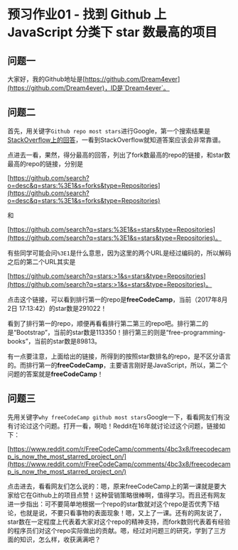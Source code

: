 # 预习作业01 - 找到 Github 上 JavaScript 分类下 star 数最高的项目

## 问题一

大家好，我的Github地址是[https://github.com/Dream4ever](https://github.com/Dream4ever)，ID是`Dream4ever`。

## 问题二

首先，用关键字`Github repo most stars`进行Google，第一个搜索结果是[StackOverflow上的回答](https://stackoverflow.com/questions/19855552/)，一看到StackOverflow就知道答案应该会非常靠谱。

点进去一看，果然，得分最高的回答，列出了fork数最高的repo的链接，和star数最高的repo的链接，分别是

[https://github.com/search?o=desc&q=stars:%3E1&s=forks&type=Repositories](https://github.com/search?o=desc&q=stars:%3E1&s=forks&type=Repositories)

和

[https://github.com/search?q=stars:%3E1&s=stars&type=Repositories](https://github.com/search?q=stars:%3E1&s=stars&type=Repositories)。

有些同学可能会问`%3E1`是什么意思，因为这里的两个URL是经过编码的，所以解码之后的第二个URL其实是

[https://github.com/search?q=stars:>1&s=stars&type=Repositories](https://github.com/search?q=stars:>1&s=stars&type=Repositories)。

点击这个链接，可以看到排行第一的repo是**freeCodeCamp**，当前（2017年8月2日 17:13:42）的star数是291022！

看到了排行第一的repo，顺便再看看排行第二第三的repo吧。排行第二的是“Bootstrap”，当前的star数是113350！排行第三的则是“free-programming-books”，当前的star数是89813。

有一点要注意，上面给出的链接，所得到的按照star数排名的repo，是不区分语言的。而排行第一的**freeCodeCamp**，主要语言刚好是JavaScript，所以，第二个问题的答案就是**freeCodeCamp**！

## 问题三

先用关键字`why freeCodeCamp github most stars`Google一下，看看网友们有没有讨论过这个问题。打开一看，啊哈！Reddit在16年就讨论过这个问题，链接如下：

 [https://www.reddit.com/r/FreeCodeCamp/comments/4bc3x8/freecodecamp_is_now_the_most_starred_project_on/](https://www.reddit.com/r/FreeCodeCamp/comments/4bc3x8/freecodecamp_is_now_the_most_starred_project_on/) 

点击进去，看看网友们怎么说的：嗯，原来freeCodeCamp上的第一课就是要大家给它在Github上的项目点赞！这种营销策略很棒啊，值得学习。而且还有网友进一步指出：可不要简单地根据一个repo的star数就对这个repo是否优秀下结论，也就是说，不要只看事物的表面现象！嗯，又上了一课。还有的网友说了，star数在一定程度上代表着大家对这个repo的精神支持，而fork数则代表着有经验的程序员们对这个repo实际做出的贡献。嗯，经过对问题三的研究，学到了三方面的知识，怎么样，收获满满吧？
